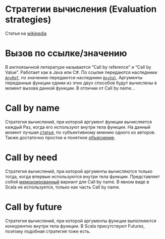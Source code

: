 ﻿Стратегии вычисления (Evaluation strategies)
============================================
Статья на [wikipedia][eval-strategy]


Вызов по ссылке/значению
========================
В англоязычной литературе называется “Call by reference” и “Call by
Value”. Работает как в Java или C#. По ссылке передаются
наследники [`AnyRef`][anyref], по значению передаются наследники
[`AnyVal`][anyval]. Аргументы переданные функции одним из этих двух способов
будут вычислены в момент вызова данной функции. В отличии от Call by
name...


Call by name
============
Стратегия вычислений, при которой аргумент функции вычисляется каждый
Раз, когда его используют внутри тела функции. На данный момент лучшая
[статья][call-by-name], по субъективному мнению одного из авторов.
Также достаточно простое и понятное [объяснение][scala-by-name-par].


Call by need
============
Стратегия вычислений, при которой аргументы вычисляются только тогда,
когда впервые используются внутри тела функции. Представляет собой
[мемоизированный][memoization] вариант для Call by name. В явном виде в
Scala не используется, только как часть Call by name.


Call by future
==============
Стратегия вычислений, при которой аргументы функции выполняются
конкурентно внутри тела функции. В Scala присутствуют Futures,
поэтому подобная стратегия тоже есть.

[eval-strategy]: https://en.wikipedia.org/wiki/Evaluation_strategy
[anyref]: http://www.scala-lang.org/api/current/scala/AnyRef.html
[anyval]: http://www.scala-lang.org/api/current/scala/AnyVal.html
[call-by-name]: https://tpolecat.github.io/2014/06/26/call-by-name.html
[scala-by-name-par]: http://locrianmode.blogspot.ru/2011/07/scala-by-name-parameter.html
[memoization]: https://en.wikipedia.org/wiki/Memoization


